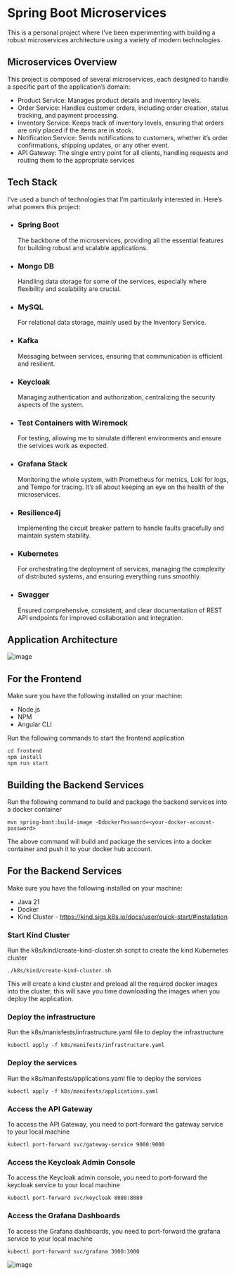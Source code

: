 # Spring Boot Microservices
This is a personal project where I’ve been experimenting with building a robust microservices architecture using a variety of modern technologies.

## Microservices Overview
This project is composed of several microservices, each designed to handle a specific part of the application’s domain:
- Product Service: Manages product details and inventory levels.
- Order Service: Handles customer orders, including order creation, status tracking, and payment processing.
- Inventory Service: Keeps track of inventory levels, ensuring that orders are only placed if the items are in stock.
- Notification Service: Sends notifications to customers, whether it’s order confirmations, shipping updates, or any other event.
- API Gateway: The single entry point for all clients, handling requests and routing them to the appropriate services


## Tech Stack

I’ve used a bunch of technologies that I’m particularly interested in. Here’s what powers this project:

- <h3>Spring Boot</h3> The backbone of the microservices, providing all the essential features for building robust and scalable applications.
- <h3>Mongo DB</h3> Handling data storage for some of the services, especially where flexibility and scalability are crucial.
- <h3>MySQL</h3> For relational data storage, mainly used by the Inventory Service.
- <h3>Kafka</h3>Messaging between services, ensuring that communication is efficient and resilient.
- <h3>Keycloak</h3>Managing authentication and authorization, centralizing the security aspects of the system.
- <h3>Test Containers with Wiremock</h3>  For testing, allowing me to simulate different environments and ensure the services work as expected.
- <h3>Grafana Stack</h3> Monitoring the whole system, with Prometheus for metrics, Loki for logs, and Tempo for tracing. It’s all about keeping an eye on the health of the microservices.
- <h3>Resilience4j</h3> Implementing the circuit breaker pattern to handle faults gracefully and maintain system stability.
- <h3>Kubernetes</h3> For orchestrating the deployment of services, managing the complexity of distributed systems, and ensuring everything runs smoothly.
- <h3>Swagger</h3> Ensured comprehensive, consistent, and clear documentation of REST API endpoints for improved collaboration and integration.

## Application Architecture
![image](https://github.com/akaza21/SpringBoot-Microservices/blob/master/screenshots/Screenshot%202024-08-11%20221437.png)

## For the Frontend

Make sure you have the following installed on your machine:

- Node.js
- NPM
- Angular CLI

Run the following commands to start the frontend application

```shell
cd frontend
npm install
npm run start
```
## Building the Backend Services

Run the following command to build and package the backend services into a docker container

```shell
mvn spring-boot:build-image -DdockerPassword=<your-docker-account-password>
```

The above command will build and package the services into a docker container and push it to your docker hub account.

## For the Backend Services

Make sure you have the following installed on your machine:

- Java 21
- Docker
- Kind Cluster - https://kind.sigs.k8s.io/docs/user/quick-start/#installation

### Start Kind Cluster

Run the k8s/kind/create-kind-cluster.sh script to create the kind Kubernetes cluster

```shell
./k8s/kind/create-kind-cluster.sh
```
This will create a kind cluster and preload all the required docker images into the cluster, this will save you time downloading the images when you deploy the application.

### Deploy the infrastructure

Run the k8s/manisfests/infrastructure.yaml file to deploy the infrastructure

```shell
kubectl apply -f k8s/manifests/infrastructure.yaml
```

### Deploy the services

Run the k8s/manifests/applications.yaml file to deploy the services

```shell
kubectl apply -f k8s/manifests/applications.yaml
```

### Access the API Gateway

To access the API Gateway, you need to port-forward the gateway service to your local machine

```shell
kubectl port-forward svc/gateway-service 9000:9000
```

### Access the Keycloak Admin Console
To access the Keycloak admin console, you need to port-forward the keycloak service to your local machine

```shell
kubectl port-forward svc/keycloak 8080:8080
```

### Access the Grafana Dashboards
To access the Grafana dashboards, you need to port-forward the grafana service to your local machine

```shell
kubectl port-forward svc/grafana 3000:3000
```
![image](https://github.com/akaza21/SpringBoot-Microservices/blob/master/screenshots/Screenshot%202024-08-09%20010507.png)
